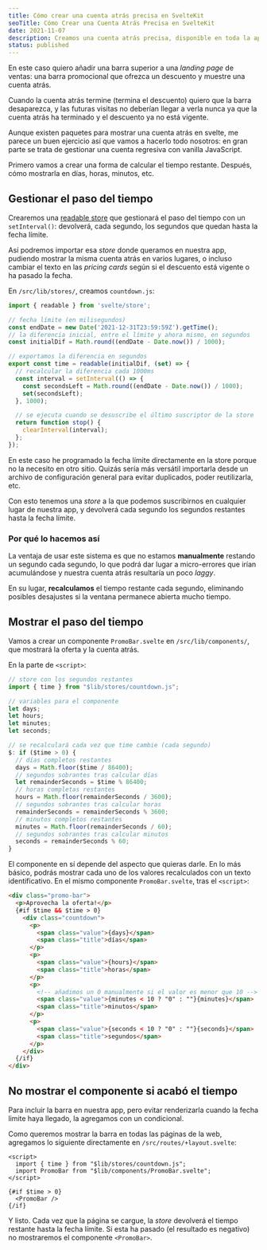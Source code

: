 ```yaml
---
title: Cómo crear una cuenta atrás precisa en SvelteKit
seoTitle: Cómo Crear una Cuenta Atrás Precisa en SvelteKit
date: 2021-11-07
description: Creamos una cuenta atrás precisa, disponible en toda la app, y la usamos para mostrar una barra promocional, condicionalmente
status: published
---
```


En este caso quiero añadir una barra superior a una *landing page* de ventas: una barra promocional que ofrezca un descuento y muestre una cuenta atrás.

Cuando la cuenta atrás termine (termina el descuento) quiero que la barra desaparezca, y las futuras visitas no deberían llegar a verla nunca ya que la cuenta atrás ha terminado y el descuento ya no está vigente.

Aunque existen paquetes para mostrar una cuenta atrás en svelte, me parece un buen ejercicio así que vamos a hacerlo todo nosotros: en gran parte se trata de gestionar una cuenta regresiva con <span class="emphasis emphasis-js">vanilla JavaScript</span>.

Primero vamos a crear una forma de calcular el tiempo restante. Después, cómo mostrarla en días, horas, minutos, etc.

## Gestionar el paso del tiempo

Crearemos una [readable store](https://svelte.dev/tutorial/readable-stores) que gestionará el paso del tiempo con un `setInterval()`: devolverá, cada segundo, los segundos que quedan hasta la fecha límite.

Así podremos importar esa *store* donde queramos en nuestra app, pudiendo mostrar la misma cuenta atrás en varios lugares, o incluso cambiar el texto en las *pricing cards* según si el descuento está vigente o ha pasado la fecha.

En `/src/lib/stores/`, creamos `countdown.js`:

```js
import { readable } from 'svelte/store';

// fecha límite (en milisegundos)
const endDate = new Date('2021-12-31T23:59:59Z').getTime();
// la diferencia inicial, entre el límite y ahora mismo, en segundos
const initialDif = Math.round((endDate - Date.now()) / 1000);

// exportamos la diferencia en segundos
export const time = readable(initialDif, (set) => {
  // recalcular la diferencia cada 1000ms
  const interval = setInterval(() => {
    const secondsLeft = Math.round((endDate - Date.now()) / 1000);
    set(secondsLeft);
  }, 1000);

  // se ejecuta cuando se desuscribe el último suscriptor de la store
  return function stop() {
    clearInterval(interval);
  };
});
```

En este caso he programado la fecha límite directamente en la store porque no la necesito en otro sitio. Quizás sería más versátil importarla desde un archivo de configuración general para evitar duplicados, poder reutilizarla, etc.

Con esto tenemos una *store* a la que podemos suscribirnos en cualquier lugar de nuestra app, y devolverá cada segundo los segundos restantes hasta la fecha límite.

### Por qué lo hacemos así

La ventaja de usar este sistema es que no estamos **manualmente** restando un segundo cada segundo, lo que podrá dar lugar a micro-errores que irían acumulándose y nuestra cuenta atrás resultaría un poco *laggy*.

En su lugar, **recalculamos** el tiempo restante cada segundo, eliminando posibles desajustes si la ventana permanece abierta mucho tiempo.

## Mostrar el paso del tiempo

Vamos a crear un componente `PromoBar.svelte` en `/src/lib/components/`, que mostrará la oferta y la cuenta atrás.

En la parte de `<script>`:

```js
// store con los segundos restantes
import { time } from "$lib/stores/countdown.js";

// variables para el componente
let days;
let hours;
let minutes;
let seconds;

// se recalculará cada vez que time cambie (cada segundo)
$: if ($time > 0) {
  // días completos restantes
  days = Math.floor($time / 86400);
  // segundos sobrantes tras calcular días
  let remainderSeconds = $time % 86400;
  // horas completas restantes
  hours = Math.floor(remainderSeconds / 3600);
  // segundos sobrantes tras calcular horas
  remainderSeconds = remainderSeconds % 3600;
  // minutos completos restantes
  minutes = Math.floor(remainderSeconds / 60);
  // segundos sobrantes tras calcular minutos
  seconds = remainderSeconds % 60;
}
```

El componente en sí depende del aspecto que quieras darle. En lo más básico, podrás mostrar cada uno de los valores recalculados con un texto identificativo. En el mismo componente `PromoBar.svelte`, tras el `<script>`:

```html
<div class="promo-bar">
  <p>Aprovecha la oferta!</p>
  {#if $time && $time > 0}
    <div class="countdown">
      <p>
        <span class="value">{days}</span>
        <span class="title">días</span>
      </p>
      <p>
        <span class="value">{hours}</span>
        <span class="title">horas</span>
      </p>
      <p>
        <!-- añadimos un 0 manualmente si el valor es menor que 10 -->
        <span class="value">{minutes < 10 ? "0" : ""}{minutes}</span>
        <span class="title">minutos</span>
      </p>
      <p>
        <span class="value">{seconds < 10 ? "0" : ""}{seconds}</span>
        <span class="title">segundos</span>
      </p>
    </div>
  {/if}
</div>
```

## No mostrar el componente si acabó el tiempo

Para incluir la barra en nuestra app, pero evitar renderizarla cuando la fecha limite haya llegado, la agregamos con un condicional.

Como queremos mostrar la barra en todas las páginas de la web, agregamos lo siguiente directamente en `/src/routes/+layout.svelte`:

```svelte
<script>
  import { time } from "$lib/stores/countdown.js";
  import PromoBar from "$lib/components/PromoBar.svelte";
</script>

{#if $time > 0}
  <PromoBar />
{/if}
```

Y listo. Cada vez que la página se cargue, la *store* devolverá el tiempo restante hasta la fecha límite. Si esta ha pasado (el resultado es negativo) no mostraremos el componente `<PromoBar>`.
